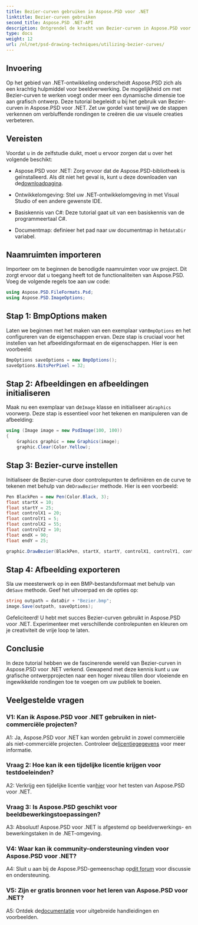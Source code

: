 ```yaml
---
title: Bezier-curven gebruiken in Aspose.PSD voor .NET
linktitle: Bezier-curven gebruiken
second_title: Aspose.PSD .NET-API
description: Ontgrendel de kracht van Bezier-curven in Aspose.PSD voor .NET! Leer stap voor stap met deze tutorial. Verbeter vandaag nog uw grafische ontwerpgame.
type: docs
weight: 12
url: /nl/net/psd-drawing-techniques/utilizing-bezier-curves/
---
```

## Invoering

Op het gebied van .NET-ontwikkeling onderscheidt Aspose.PSD zich als een krachtig hulpmiddel voor beeldverwerking. De mogelijkheid om met Bezier-curven te werken voegt onder meer een dynamische dimensie toe aan grafisch ontwerp. Deze tutorial begeleidt u bij het gebruik van Bezier-curven in Aspose.PSD voor .NET. Zet uw gordel vast terwijl we de stappen verkennen om verbluffende rondingen te creëren die uw visuele creaties verbeteren.

## Vereisten

Voordat u in de zelfstudie duikt, moet u ervoor zorgen dat u over het volgende beschikt:

-  Aspose.PSD voor .NET: Zorg ervoor dat de Aspose.PSD-bibliotheek is geïnstalleerd. Als dit niet het geval is, kunt u deze downloaden van de[downloadpagina](https://releases.aspose.com/psd/net/).

- Ontwikkelomgeving: Stel uw .NET-ontwikkelomgeving in met Visual Studio of een andere gewenste IDE.

- Basiskennis van C#: Deze tutorial gaat uit van een basiskennis van de programmeertaal C#.

- Documentmap: definieer het pad naar uw documentmap in het`dataDir` variabel.

## Naamruimten importeren

Importeer om te beginnen de benodigde naamruimten voor uw project. Dit zorgt ervoor dat u toegang heeft tot de functionaliteiten van Aspose.PSD. Voeg de volgende regels toe aan uw code:

```csharp
using Aspose.PSD.FileFormats.Psd;
using Aspose.PSD.ImageOptions;
```

## Stap 1: BmpOptions maken

 Laten we beginnen met het maken van een exemplaar van`BmpOptions` en het configureren van de eigenschappen ervan. Deze stap is cruciaal voor het instellen van het afbeeldingsformaat en de eigenschappen. Hier is een voorbeeld:

```csharp
BmpOptions saveOptions = new BmpOptions();
saveOptions.BitsPerPixel = 32;
```

## Stap 2: Afbeeldingen en afbeeldingen initialiseren

 Maak nu een exemplaar van de`Image` klasse en initialiseer a`Graphics` voorwerp. Deze stap is essentieel voor het tekenen en manipuleren van de afbeelding:

```csharp
using (Image image = new PsdImage(100, 100))
{
    Graphics graphic = new Graphics(image);
    graphic.Clear(Color.Yellow);
```

## Stap 3: Bezier-curve instellen

 Initialiseer de Bezier-curve door controlepunten te definiëren en de curve te tekenen met behulp van de`DrawBezier` methode. Hier is een voorbeeld:

```csharp
Pen BlackPen = new Pen(Color.Black, 3);
float startX = 10;
float startY = 25;
float controlX1 = 20;
float controlY1 = 5;
float controlX2 = 55;
float controlY2 = 10;
float endX = 90;
float endY = 25;

graphic.DrawBezier(BlackPen, startX, startY, controlX1, controlY1, controlX2, controlY2, endX, endY);
```

## Stap 4: Afbeelding exporteren

 Sla uw meesterwerk op in een BMP-bestandsformaat met behulp van de`Save` methode. Geef het uitvoerpad en de opties op:

```csharp
string outpath = dataDir + "Bezier.bmp";
image.Save(outpath, saveOptions);
```

Gefeliciteerd! U hebt met succes Bezier-curven gebruikt in Aspose.PSD voor .NET. Experimenteer met verschillende controlepunten en kleuren om je creativiteit de vrije loop te laten.

## Conclusie

In deze tutorial hebben we de fascinerende wereld van Bezier-curven in Aspose.PSD voor .NET verkend. Gewapend met deze kennis kunt u uw grafische ontwerpprojecten naar een hoger niveau tillen door vloeiende en ingewikkelde rondingen toe te voegen om uw publiek te boeien.

## Veelgestelde vragen

### V1: Kan ik Aspose.PSD voor .NET gebruiken in niet-commerciële projecten?

 A1: Ja, Aspose.PSD voor .NET kan worden gebruikt in zowel commerciële als niet-commerciële projecten. Controleer de[licentiegegevens](https://purchase.aspose.com/buy) voor meer informatie.

### Vraag 2: Hoe kan ik een tijdelijke licentie krijgen voor testdoeleinden?

 A2: Verkrijg een tijdelijke licentie van[hier](https://purchase.aspose.com/temporary-license/) voor het testen van Aspose.PSD voor .NET.

### Vraag 3: Is Aspose.PSD geschikt voor beeldbewerkingstoepassingen?

A3: Absoluut! Aspose.PSD voor .NET is afgestemd op beeldverwerkings- en bewerkingstaken in de .NET-omgeving.

### V4: Waar kan ik community-ondersteuning vinden voor Aspose.PSD voor .NET?

 A4: Sluit u aan bij de Aspose.PSD-gemeenschap op[dit forum](https://forum.aspose.com/c/psd/34) voor discussie en ondersteuning.

### V5: Zijn er gratis bronnen voor het leren van Aspose.PSD voor .NET?

 A5: Ontdek de[documentatie](https://reference.aspose.com/psd/net/) voor uitgebreide handleidingen en voorbeelden.